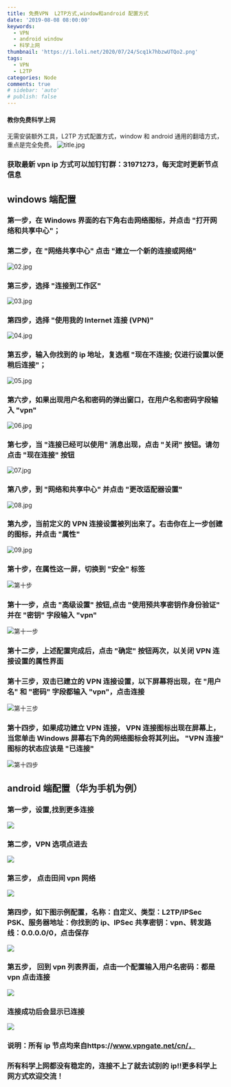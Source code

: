 ```yaml
---
title: 免费VPN  L2TP方式,window和android 配置方式
date: '2019-08-08 08:00:00'
keywords:
  - VPN
  - android window
  - 科学上网
thumbnail: 'https://i.loli.net/2020/07/24/Scq1k7hbzwUTQo2.png'
tags:
  - VPN
  - L2TP
categories: Node
comments: true
# sidebar: 'auto'
# publish: false
---
```


#### 教你免费科学上网

无需安装额外工具，L2TP 方式配置方式，window 和 android 通用的翻墙方式，重点是完全免费。
![title.jpg](https://i.loli.net/2020/07/24/Scq1k7hbzwUTQo2.png)

### 获取最新 vpn ip 方式可以加钉钉群：31971273，每天定时更新节点信息

<!-- more -->

## windows 端配置

### 第一步，在 Windows 界面的右下角右击网络图标，并点击 "打开网络和共享中心"；

### 第二步，在 "网络共享中心" 点击 "建立一个新的连接或网络"

![02.jpg](https://i.loli.net/2020/07/24/6LnqXO3rRdVkolc.jpg)

### 第三步，选择 "连接到工作区"

![03.jpg](https://i.loli.net/2020/07/24/RMHUC8u379EzFcb.jpg)

### 第四步，选择 "使用我的 Internet 连接 (VPN)"

![04.jpg](https://i.loli.net/2020/07/24/JHIajRqOKbLhBiV.jpg)

### 第五步，输入你找到的 ip 地址，复选框 "现在不连接; 仅进行设置以便稍后连接"；

![05.jpg](https://i.loli.net/2020/07/24/ivrukAPn3S1jwDt.jpg)

### 第六步，如果出现用户名和密码的弹出窗口，在用户名和密码字段输入 "vpn"

![06.jpg](https://i.loli.net/2020/07/24/ImFOdcXxVs5pK9E.jpg)

### 第七步，当 "连接已经可以使用" 消息出现，点击 "关闭" 按钮。请勿点击 "现在连接" 按钮

![07.jpg](https://i.loli.net/2020/07/24/zWTcvOIHhfKuMD4.jpg)

### 第八步，到 "网络和共享中心" 并点击 "更改适配器设置"

![08.jpg](https://i.loli.net/2020/07/24/NTa3H9EubIidcLG.jpg)

### 第九步，当前定义的 VPN 连接设置被列出来了。右击你在上一步创建的图标，并点击 "属性"

![09.jpg](https://i.loli.net/2020/07/24/HxFrMLXQJP3hnON.jpg)

### 第十步，在属性这一屏，切换到 "安全" 标签

![第十步](https://cdn.jsdelivr.net/gh/lightzhu/public_cdn@0.6.6/image/vpn/10.jpg)

### 第十一步，点击 "高级设置" 按钮,点击 "使用预共享密钥作身份验证" 并在 "密钥" 字段输入 "vpn"

![第十一步](https://cdn.jsdelivr.net/gh/lightzhu/public_cdn@0.6.6/image/vpn/11.jpg)

### 第十二步，上述配置完成后，点击 "确定" 按钮两次，以关闭 VPN 连接设置的属性界面

### 第十三步，双击已建立的 VPN 连接设置，以下屏幕将出现，在 "用户名" 和 "密码" 字段都输入 "vpn"，点击连接

![第十三步](https://cdn.jsdelivr.net/gh/lightzhu/public_cdn@0.6.6/image/vpn/12.jpg)

### 第十四步，如果成功建立 VPN 连接， VPN 连接图标出现在屏幕上，当您单击 Windows 屏幕右下角的网络图标会将其列出。 "VPN 连接" 图标的状态应该是 "已连接"

![第十四步](https://cdn.jsdelivr.net/gh/lightzhu/public_cdn@0.6.6/image/vpn/14.jpg)

## android 端配置（华为手机为例）

### 第一步，设置,找到更多连接

![](https://cdn.jsdelivr.net/gh/lightzhu/public_cdn@0.6.6/image/vpn/android01.jpg)

### 第二步，VPN 选项点进去

![](https://cdn.jsdelivr.net/gh/lightzhu/public_cdn@0.6.6/image/vpn/android02.jpg)

### 第三步， 点击田间 vpn 网络

![](https://cdn.jsdelivr.net/gh/lightzhu/public_cdn@0.6.6/image/vpn/android03.jpg)

### 第四步，如下图示例配置，名称：自定义、类型：L2TP/IPSec PSK、服务器地址：你找到的 ip、IPSec 共享密钥：vpn、转发路线：0.0.0.0/0，点击保存

![](https://cdn.jsdelivr.net/gh/lightzhu/public_cdn@0.6.6/image/vpn/android05.jpg)

### 第五步， 回到 vpn 列表界面，点击一个配置输入用户名密码：都是 vpn 点击连接

![](https://cdn.jsdelivr.net/gh/lightzhu/public_cdn@0.6.6/image/vpn/android06.jpg)

### 连接成功后会显示已连接

![](https://cdn.jsdelivr.net/gh/lightzhu/public_cdn@0.6.6/image/vpn/android07.jpg)

### 说明：所有 ip 节点均来自https://www.vpngate.net/cn/，

### 所有科学上网都没有稳定的，连接不上了就去试别的 ip!!更多科学上网方式欢迎交流！
